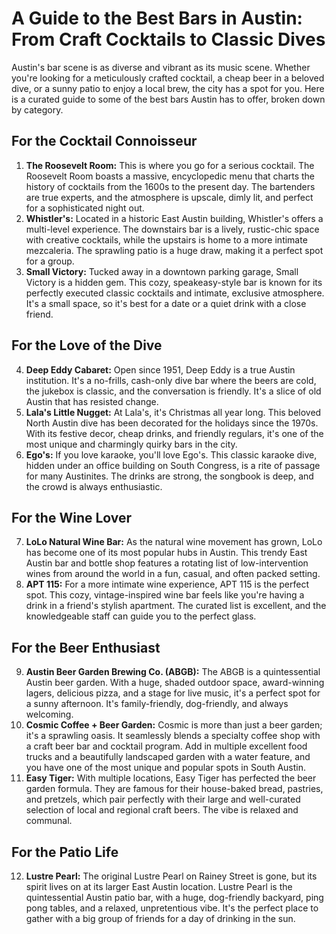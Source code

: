 # A Guide to the Best Bars in Austin: From Craft Cocktails to Classic Dives

Austin's bar scene is as diverse and vibrant as its music scene. Whether you're looking for a meticulously crafted cocktail, a cheap beer in a beloved dive, or a sunny patio to enjoy a local brew, the city has a spot for you. Here is a curated guide to some of the best bars Austin has to offer, broken down by category.

## For the Cocktail Connoisseur

1.  **The Roosevelt Room:** This is where you go for a serious cocktail. The Roosevelt Room boasts a massive, encyclopedic menu that charts the history of cocktails from the 1600s to the present day. The bartenders are true experts, and the atmosphere is upscale, dimly lit, and perfect for a sophisticated night out.
2.  **Whistler's:** Located in a historic East Austin building, Whistler's offers a multi-level experience. The downstairs bar is a lively, rustic-chic space with creative cocktails, while the upstairs is home to a more intimate mezcaleria. The sprawling patio is a huge draw, making it a perfect spot for a group.
3.  **Small Victory:** Tucked away in a downtown parking garage, Small Victory is a hidden gem. This cozy, speakeasy-style bar is known for its perfectly executed classic cocktails and intimate, exclusive atmosphere. It's a small space, so it's best for a date or a quiet drink with a close friend.

## For the Love of the Dive

4.  **Deep Eddy Cabaret:** Open since 1951, Deep Eddy is a true Austin institution. It's a no-frills, cash-only dive bar where the beers are cold, the jukebox is classic, and the conversation is friendly. It's a slice of old Austin that has resisted change.
5.  **Lala's Little Nugget:** At Lala's, it's Christmas all year long. This beloved North Austin dive has been decorated for the holidays since the 1970s. With its festive decor, cheap drinks, and friendly regulars, it's one of the most unique and charmingly quirky bars in the city.
6.  **Ego's:** If you love karaoke, you'll love Ego's. This classic karaoke dive, hidden under an office building on South Congress, is a rite of passage for many Austinites. The drinks are strong, the songbook is deep, and the crowd is always enthusiastic.

## For the Wine Lover

7.  **LoLo Natural Wine Bar:** As the natural wine movement has grown, LoLo has become one of its most popular hubs in Austin. This trendy East Austin bar and bottle shop features a rotating list of low-intervention wines from around the world in a fun, casual, and often packed setting.
8.  **APT 115:** For a more intimate wine experience, APT 115 is the perfect spot. This cozy, vintage-inspired wine bar feels like you're having a drink in a friend's stylish apartment. The curated list is excellent, and the knowledgeable staff can guide you to the perfect glass.

## For the Beer Enthusiast

9.  **Austin Beer Garden Brewing Co. (ABGB):** The ABGB is a quintessential Austin beer garden. With a huge, shaded outdoor space, award-winning lagers, delicious pizza, and a stage for live music, it's a perfect spot for a sunny afternoon. It's family-friendly, dog-friendly, and always welcoming.
10. **Cosmic Coffee + Beer Garden:** Cosmic is more than just a beer garden; it's a sprawling oasis. It seamlessly blends a specialty coffee shop with a craft beer bar and cocktail program. Add in multiple excellent food trucks and a beautifully landscaped garden with a water feature, and you have one of the most unique and popular spots in South Austin.
11. **Easy Tiger:** With multiple locations, Easy Tiger has perfected the beer garden formula. They are famous for their house-baked bread, pastries, and pretzels, which pair perfectly with their large and well-curated selection of local and regional craft beers. The vibe is relaxed and communal.

## For the Patio Life

12. **Lustre Pearl:** The original Lustre Pearl on Rainey Street is gone, but its spirit lives on at its larger East Austin location. Lustre Pearl is the quintessential Austin patio bar, with a huge, dog-friendly backyard, ping pong tables, and a relaxed, unpretentious vibe. It's the perfect place to gather with a big group of friends for a day of drinking in the sun.
